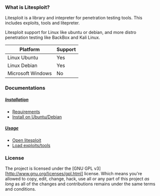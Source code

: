 ### What is Litesploit?
Litesploit is a library and intepreter for penetration testing tools. This includes exploits, tools and litepreter.

Litesploit support for Linux like ubuntu or debian, and more distro penetration testing like BackBox and Kali Linux.

|   Platform    |    Support  |
|---------------|-------------|
| Linux Ubuntu  |    Yes      |
| Linux Debian  |    Yes      |
| Microsoft Windows       | No |

### Documentations
##### [Installation](https://github.com/devilscream/litesploit/tree/master/docs#installation)
* [Requirements](https://github.com/devilscream/litesploit/tree/master/docs#requirements)
* [Install on Ubuntu/Debian](https://github.com/devilscream/litesploit/tree/master/docs#ubuntu--debian)

##### [Usage](https://github.com/devilscream/litesploit/tree/master/docs#usage)
* [Open litesploit](https://github.com/devilscream/litesploit/tree/master/docs#open-litesploit)
* [Load exploits/tools](https://github.com/devilscream/litesploit/tree/master/docs#load-exploitstools)


### License

The project is licensed under the [GNU GPL v3][http://www.gnu.org/licenses/gpl.html] license. Which means you're allowed to copy, edit, change, hack, use all or any part of this project *as long* as all of the changes and contributions remains under the same terms and conditions.